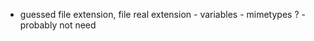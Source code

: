 
* guessed file extension, file real extension -  variables  - mimetypes ? - probably not need 



	